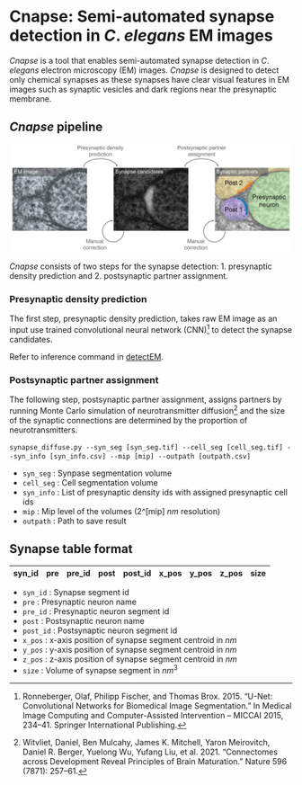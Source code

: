# Cnapse: Semi-automated synapse detection in *C*. *elegans* EM images

*Cnapse* is a tool that enables semi-automated synapse detection in *C*. *elegans* electron microscopy (EM) images. *Cnapse* is designed to detect only chemical synapses as these synapses have clear visual features in EM images such as synaptic vesicles and dark regions near the presynaptic membrane.

## _Cnapse_ pipeline
![](figures/synapse_detection.png)

*Cnapse* consists of two steps for the synapse detection: 1. presynaptic density prediction and 2. postsynaptic partner assignment.

### Presynaptic density prediction
The first step, presynaptic density prediction, takes raw EM image as an input use trained convolutional neural network (CNN)[^1] to detect the synapse candidates.

Refer to inference command in [detectEM](https://github.com/jabae/detectEM).

### Postsynaptic partner assignment
The following step, postsynaptic partner assignment, assigns partners by running Monte Carlo simulation of neurotransmitter diffusion[^2] and the size of the synaptic connections are determined by the proportion of neurotransmitters.
```
synapse_diffuse.py --syn_seg [syn_seg.tif] --cell_seg [cell_seg.tif] --syn_info [syn_info.csv] --mip [mip] --outpath [outpath.csv]
```
- `syn_seg` : Synpase segmentation volume
- `cell_seg` : Cell segmentation volume
- `syn_info` : List of presynaptic density ids with assigned presynaptic cell ids
- `mip` : Mip level of the volumes (2^[mip] $nm$ resolution)
- `outpath` : Path to save result

## Synapse table format
| syn_id | pre | pre_id | post | post_id | x_pos | y_pos | z_pos | size | 
| --- | --- | --- | --- | --- | --- | --- | --- | --- |
- `syn_id` : Synapse segment id
- `pre` : Presynaptic neuron name
- `pre_id` : Presynaptic neuron segment id
- `post` : Postsynaptic neuron name
- `post_id` : Postsynaptic neuron segment id
- `x_pos` : x-axis position of synapse segment centroid in $nm$
- `y_pos` : y-axis position of synapse segment centroid in $nm$
- `z_pos` : z-axis position of synapse segment centroid in $nm$
- `size` : Volume of synapse segment in $nm^3$

[^1]: Ronneberger, Olaf, Philipp Fischer, and Thomas Brox. 2015. “U-Net: Convolutional Networks for Biomedical Image Segmentation.” In Medical Image Computing and Computer-Assisted Intervention – MICCAI 2015, 234–41. Springer International Publishing.
[^2]: Witvliet, Daniel, Ben Mulcahy, James K. Mitchell, Yaron Meirovitch, Daniel R. Berger, Yuelong Wu, Yufang Liu, et al. 2021. “Connectomes across Development Reveal Principles of Brain Maturation.” Nature 596 (7871): 257–61.
